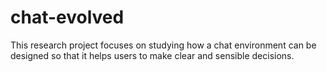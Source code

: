 chat-evolved
============

This research project focuses on studying how a chat environment can be designed so that it helps users to make clear and sensible decisions.